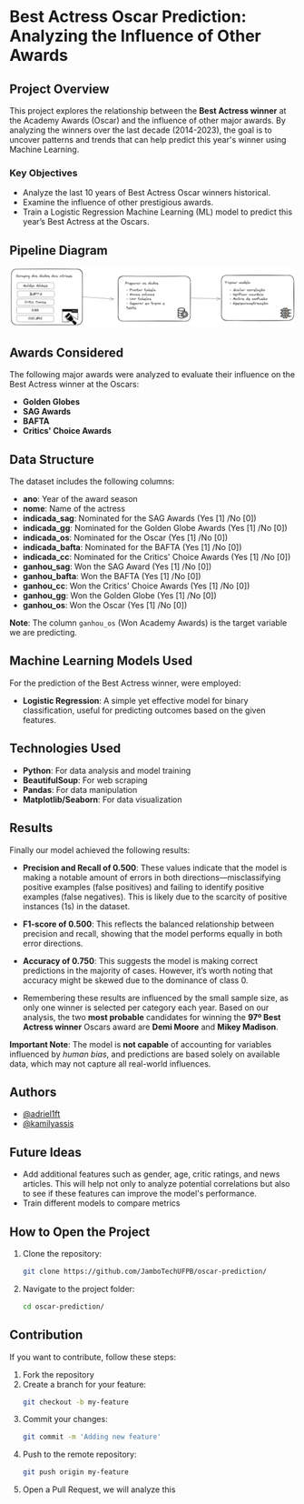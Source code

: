 # Best Actress Oscar Prediction: Analyzing the Influence of Other Awards

## Project Overview

This project explores the relationship between the **Best Actress winner** at the Academy Awards (Oscar) and the influence of other major awards. By analyzing the winners over the last decade (2014-2023), the goal is to uncover patterns and trends that can help predict this year's winner using Machine Learning. 

### Key Objectives

- Analyze the last 10 years of Best Actress Oscar winners historical.
- Examine the influence of other prestigious awards.
- Train a Logistic Regression Machine Learning (ML) model to predict this year’s Best Actress at the Oscars.

## Pipeline Diagram

![alt text](image.png)

## Awards Considered

The following major awards were analyzed to evaluate their influence on the Best Actress winner at the Oscars:

- **Golden Globes**  
- **SAG Awards**  
- **BAFTA**  
- **Critics' Choice Awards**  

## Data Structure

The dataset includes the following columns:

- **ano**: Year of the award season  
- **nome**: Name of the actress  
- **indicada_sag**: Nominated for the SAG Awards (Yes [1] /No [0])  
- **indicada_gg**: Nominated for the Golden Globe Awards (Yes [1] /No [0])  
- **indicada_os**: Nominated for the Oscar (Yes [1] /No [0])  
- **indicada_bafta**: Nominated for the BAFTA (Yes [1] /No [0])  
- **indicada_cc**: Nominated for the Critics' Choice Awards (Yes [1] /No [0])  
- **ganhou_sag**: Won the SAG Award (Yes [1] /No [0])  
- **ganhou_bafta**: Won the BAFTA (Yes [1] /No [0])  
- **ganhou_cc**: Won the Critics' Choice Awards (Yes [1] /No [0])  
- **ganhou_gg**: Won the Golden Globe (Yes [1] /No [0]) 
- **ganhou_os**: Won the Oscar (Yes [1] /No [0]) 

**Note**: The column `ganhou_os` (Won Academy Awards) is the target variable we are predicting.

## Machine Learning Models Used

For the prediction of the Best Actress winner, were employed:

- **Logistic Regression**: A simple yet effective model for binary classification, useful for predicting outcomes based on the given features.  

## Technologies Used

- **Python**: For data analysis and model training  
- **BeautifulSoup**: For web scraping  
- **Pandas**: For data manipulation  
- **Matplotlib/Seaborn**: For data visualization  

## Results

Finally our model achieved the following results:

- **Precision and Recall of 0.500**: These values indicate that the model is making a notable amount of errors in both directions—misclassifying positive examples (false positives) and failing to identify positive examples (false negatives). This is likely due to the scarcity of positive instances (1s) in the dataset.

- **F1-score of 0.500**: This reflects the balanced relationship between precision and recall, showing that the model performs equally in both error directions.

- **Accuracy of 0.750**: This suggests the model is making correct predictions in the majority of cases. However, it’s worth noting that accuracy might be skewed due to the dominance of class 0.

- Remembering these results are influenced by the small sample size, as only one winner is selected per category each year. Based on our analysis, the two **most probable** candidates for winning the **97º Best Actress winner** Oscars award are **Demi Moore** and **Mikey Madison**.

**Important Note**: The model is **not capable** of accounting for variables influenced by *human bias*, and predictions are based solely on available data, which may not capture all real-world influences.

## Authors

- [@adriel1ft](https://github.com/adriel1ft)  
- [@kamilyassis](https://github.com/kamilyassis)  

## Future Ideas

- Add additional features such as gender, age, critic ratings, and news articles. This will help not only to analyze potential correlations but also to see if these features can improve the model's performance.
- Train different models to compare metrics


## How to Open the Project

1. Clone the repository:  
   ```sh
   git clone https://github.com/JamboTechUFPB/oscar-prediction/
   ```
2. Navigate to the project folder:  
   ```sh
   cd oscar-prediction/
   ```

## Contribution

If you want to contribute, follow these steps:

1. Fork the repository  
2. Create a branch for your feature:  
   ```sh
   git checkout -b my-feature
   ```
3. Commit your changes:  
   ```sh
   git commit -m 'Adding new feature'
   ```
4. Push to the remote repository:  
   ```sh
   git push origin my-feature
   ```
5. Open a Pull Request, we will analyze this
